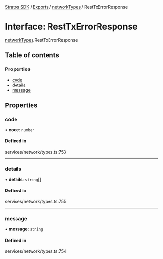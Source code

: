 [Stratos SDK](../README.md) / [Exports](../modules.md) / [networkTypes](../modules/networkTypes.md) / RestTxErrorResponse

# Interface: RestTxErrorResponse

[networkTypes](../modules/networkTypes.md).RestTxErrorResponse

## Table of contents

### Properties

- [code](networkTypes.RestTxErrorResponse.md#code)
- [details](networkTypes.RestTxErrorResponse.md#details)
- [message](networkTypes.RestTxErrorResponse.md#message)

## Properties

### code

• **code**: `number`

#### Defined in

services/network/types.ts:753

___

### details

• **details**: `string`[]

#### Defined in

services/network/types.ts:755

___

### message

• **message**: `string`

#### Defined in

services/network/types.ts:754
